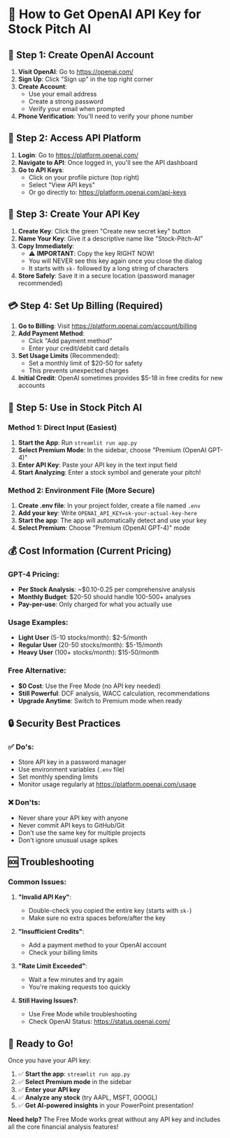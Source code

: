 # 🔑 How to Get OpenAI API Key for Stock Pitch AI

## 📝 Step 1: Create OpenAI Account
1. **Visit OpenAI**: Go to https://openai.com/
2. **Sign Up**: Click "Sign up" in the top right corner
3. **Create Account**: 
   - Use your email address
   - Create a strong password
   - Verify your email when prompted
4. **Phone Verification**: You'll need to verify your phone number

## 🚀 Step 2: Access API Platform
1. **Login**: Go to https://platform.openai.com/
2. **Navigate to API**: Once logged in, you'll see the API dashboard
3. **Go to API Keys**: 
   - Click on your profile picture (top right)
   - Select "View API keys" 
   - Or go directly to: https://platform.openai.com/api-keys

## 🔐 Step 3: Create Your API Key
1. **Create Key**: Click the green "Create new secret key" button
2. **Name Your Key**: Give it a descriptive name like "Stock-Pitch-AI"
3. **Copy Immediately**: 
   - ⚠️ **IMPORTANT**: Copy the key RIGHT NOW!
   - You will NEVER see this key again once you close the dialog
   - It starts with `sk-` followed by a long string of characters
4. **Store Safely**: Save it in a secure location (password manager recommended)

## 💳 Step 4: Set Up Billing (Required)
1. **Go to Billing**: Visit https://platform.openai.com/account/billing
2. **Add Payment Method**: 
   - Click "Add payment method"
   - Enter your credit/debit card details
3. **Set Usage Limits** (Recommended):
   - Set a monthly limit of $20-50 for safety
   - This prevents unexpected charges
4. **Initial Credit**: OpenAI sometimes provides $5-18 in free credits for new accounts

## 🎯 Step 5: Use in Stock Pitch AI

### Method 1: Direct Input (Easiest)
1. **Start the App**: Run `streamlit run app.py`
2. **Select Premium Mode**: In the sidebar, choose "Premium (OpenAI GPT-4)"
3. **Enter API Key**: Paste your API key in the text input field
4. **Start Analyzing**: Enter a stock symbol and generate your pitch!

### Method 2: Environment File (More Secure)
1. **Create .env file**: In your project folder, create a file named `.env`
2. **Add your key**: Write `OPENAI_API_KEY=sk-your-actual-key-here`
3. **Start the app**: The app will automatically detect and use your key
4. **Select Premium**: Choose "Premium (OpenAI GPT-4)" mode

## 💰 Cost Information (Current Pricing)

### GPT-4 Pricing:
- **Per Stock Analysis**: ~$0.10-0.25 per comprehensive analysis
- **Monthly Budget**: $20-50 should handle 100-500+ analyses
- **Pay-per-use**: Only charged for what you actually use

### Usage Examples:
- **Light User** (5-10 stocks/month): $2-5/month
- **Regular User** (20-50 stocks/month): $5-15/month  
- **Heavy User** (100+ stocks/month): $15-50/month

### Free Alternative:
- **$0 Cost**: Use the Free Mode (no API key needed)
- **Still Powerful**: DCF analysis, WACC calculation, recommendations
- **Upgrade Anytime**: Switch to Premium mode when ready

## 🔒 Security Best Practices

### ✅ Do's:
- Store API key in a password manager
- Use environment variables (`.env` file)
- Set monthly spending limits
- Monitor usage regularly at https://platform.openai.com/usage

### ❌ Don'ts:
- Never share your API key with anyone
- Never commit API keys to GitHub/Git
- Don't use the same key for multiple projects
- Don't ignore unusual usage spikes

## 🆘 Troubleshooting

### Common Issues:
1. **"Invalid API Key"**: 
   - Double-check you copied the entire key (starts with `sk-`)
   - Make sure no extra spaces before/after the key

2. **"Insufficient Credits"**: 
   - Add a payment method to your OpenAI account
   - Check your billing limits

3. **"Rate Limit Exceeded"**: 
   - Wait a few minutes and try again
   - You're making requests too quickly

4. **Still Having Issues?**: 
   - Use Free Mode while troubleshooting
   - Check OpenAI Status: https://status.openai.com/

## 🎉 Ready to Go!

Once you have your API key:
1. ✅ **Start the app**: `streamlit run app.py`
2. ✅ **Select Premium mode** in the sidebar
3. ✅ **Enter your API key**
4. ✅ **Analyze any stock** (try AAPL, MSFT, GOOGL)
5. ✅ **Get AI-powered insights** in your PowerPoint presentation!

**Need help?** The Free Mode works great without any API key and includes all the core financial analysis features!
